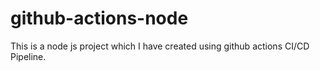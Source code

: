 # github-actions-node
This is a node js project which I have created using github actions CI/CD Pipeline.
